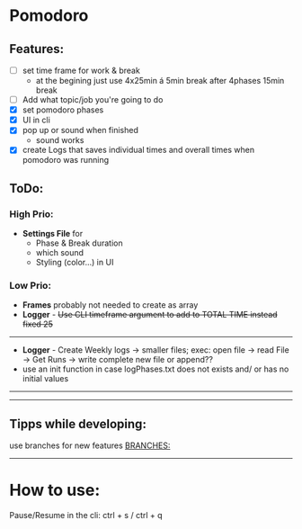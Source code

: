 # Pomodoro 
## Features:
- [ ] set time frame for work & break 
  - at the begining just use 4x25min á 5min break after 4phases 15min break
- [ ] Add what topic/job you're going to do
- [x] set pomodoro phases
- [x] UI in cli
- [x] pop up or sound when finished
  - sound works
- [x] create Logs that saves individual times and overall times when pomodoro was running

## ToDo:
### High Prio:

- **Settings File** for
  - Phase & Break duration
  - which sound
  - Styling (color...) in UI 
### Low Prio:
  - **Frames** probably not needed to create as array
  - **Logger** - ~~Use CLI timeframe argument to add to TOTAL TIME instead fixed 25~~
  - --
  - **Logger** - Create Weekly logs -> smaller files; exec: open file -> read File -> Get Runs -> write complete new file or append??
  - use an init function in case logPhases.txt does not exists and/ or has no initial values
  - --
---
## Tipps while developing:
use branches for new features [BRANCHES:](https://git-scm.com/book/en/v2/Git-Branching-Branches-in-a-Nutshell)

---
# How to use: 
Pause/Resume in the cli: ctrl + s / ctrl + q
